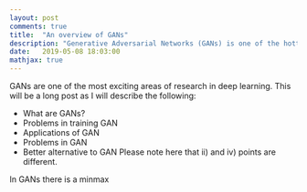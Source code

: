 ```yaml
---
layout: post
comments: true
title:  "An overview of GANs"
description: "Generative Adversarial Networks (GANs) is one of the hottest topics in deep learning currently. In this post I will describe GANs and the problems they are suffering from."
date:   2019-05-08 18:03:00
mathjax: true
---
```


GANs are one of the most exciting areas of research in deep learning. This will be a long post as I will describe the following:
* What are GANs?
* Problems in training GAN
* Applications of GAN
* Problems in GAN
* Better alternative to GAN 
Please note here that ii) and iv) points are different.

In GANs there is a minmax 


 